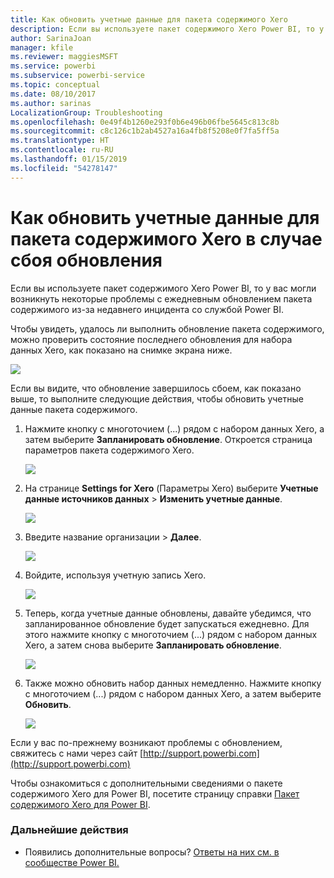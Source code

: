 ```yaml
---
title: Как обновить учетные данные для пакета содержимого Xero
description: Если вы используете пакет содержимого Xero Power BI, то у вас могли возникнуть проблемы с ежедневным обновлением пакета содержимого из-за недавнего инцидента со службой Power BI.
author: SarinaJoan
manager: kfile
ms.reviewer: maggiesMSFT
ms.service: powerbi
ms.subservice: powerbi-service
ms.topic: conceptual
ms.date: 08/10/2017
ms.author: sarinas
LocalizationGroup: Troubleshooting
ms.openlocfilehash: 0e49f4b1260e293f0b6e496b06fbe5645c813c8b
ms.sourcegitcommit: c8c126c1b2ab4527a16a4fb8f5208e0f7fa5ff5a
ms.translationtype: HT
ms.contentlocale: ru-RU
ms.lasthandoff: 01/15/2019
ms.locfileid: "54278147"
---
```

# <a name="how-to-refresh-your-xero-content-pack-credentials-if-refresh-failed"></a>Как обновить учетные данные для пакета содержимого Xero в случае сбоя обновления
Если вы используете пакет содержимого Xero Power BI, то у вас могли возникнуть некоторые проблемы с ежедневным обновлением пакета содержимого из-за недавнего инцидента со службой Power BI.

Чтобы увидеть, удалось ли выполнить обновление пакета содержимого, можно проверить состояние последнего обновления для набора данных Xero, как показано на снимке экрана ниже.

![](media/service-refresh-xero-credentials/powerbi-xero-refresh-failed.png)

Если вы видите, что обновление завершилось сбоем, как показано выше, то выполните следующие действия, чтобы обновить учетные данные пакета содержимого.

1. Нажмите кнопку с многоточием (...) рядом с набором данных Xero, а затем выберите **Запланировать обновление**. Откроется страница параметров пакета содержимого Xero.
   
    ![](media/service-refresh-xero-credentials/powerbi-xero-schedule-refresh.png)
2. На странице **Settings for Xero** (Параметры Xero) выберите **Учетные данные источников данных** > **Изменить учетные данные**.
   
    ![](media/service-refresh-xero-credentials/powerbi-xero-settings-page.png)
3. Введите название организации > **Далее**.
   
    ![](media/service-refresh-xero-credentials/powerbi-xero-configure.png)
4. Войдите, используя учетную запись Xero.
   
    ![](media/service-refresh-xero-credentials/powerbi-xero-welcome.png)
5. Теперь, когда учетные данные обновлены, давайте убедимся, что запланированное обновление будет запускаться ежедневно. Для этого нажмите кнопку с многоточием (...) рядом с набором данных Xero, а затем снова выберите **Запланировать обновление**.
   
    ![](media/service-refresh-xero-credentials/powerbi-xero-refresh-schedule.png)
6. Также можно обновить набор данных немедленно. Нажмите кнопку с многоточием (...) рядом с набором данных Xero, а затем выберите **Обновить**.
   
    ![](media/service-refresh-xero-credentials/powerbi-xero-refresh-now.png)

Если у вас по-прежнему возникают проблемы с обновлением, свяжитесь с нами через сайт [http://support.powerbi.com](http://support.powerbi.com) 

Чтобы ознакомиться с дополнительными сведениями о пакете содержимого Xero для Power BI, посетите страницу справки [Пакет содержимого Xero для Power BI](service-connect-to-xero.md).

### <a name="next-steps"></a>Дальнейшие действия
* Появились дополнительные вопросы? [Ответы на них см. в сообществе Power BI.](http://community.powerbi.com/)

